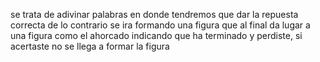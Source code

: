se trata de adivinar palabras en donde tendremos que dar la repuesta correcta de lo contrario se ira formando una figura que al final da lugar a una figura como el ahorcado indicando que ha terminado y perdiste, si acertaste no se llega a formar la figura

